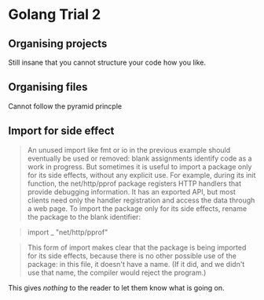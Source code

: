 # Golang Trial 2

## Organising projects

Still insane that you cannot structure your code how you like.

## Organising files

Cannot follow the pyramid princple

## Import for side effect

> An unused import like fmt or io in the previous example should eventually be used or removed: blank assignments identify code as a work in progress. But sometimes it is useful to import a package only for its side effects, without any explicit use. For example, during its init function, the net/http/pprof package registers HTTP handlers that provide debugging information. It has an exported API, but most clients need only the handler registration and access the data through a web page. To import the package only for its side effects, rename the package to the blank identifier:

> import _ "net/http/pprof"

> This form of import makes clear that the package is being imported for its side effects, because there is no other possible use of the package: in this file, it doesn't have a name. (If it did, and we didn't use that name, the compiler would reject the program.)

This gives *nothing* to the reader to let them know what is going on.
